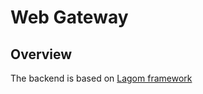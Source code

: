 # Web Gateway

## Overview

The backend is based on [Lagom framework](https://www.lagomframework.com/documentation/1.4.x/scala/Home.html)